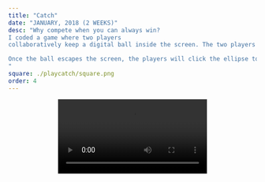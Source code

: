 ```yaml
---
title: "Catch"
date: "JANUARY, 2018 (2 WEEKS)"
desc: "Why compete when you can always win? 
I coded a game where two players 
collaboratively keep a digital ball inside the screen. The two players are guaranteed to win every game.

Once the ball escapes the screen, the players will click the ellipse to continue playing. The players will keep passing the ball until they reach 10 points. 
"
square: ./playcatch/square.png
order: 4
---
```


<style>
    .catchsize{
      display: block;
      margin-top:all;
      margin-left: auto;
      margin-right: auto;
      width: 60%;
    }
    .intro{
      display: inline-block;
      margin-left: 7%;
      margin-right: none;
      width: 85%;
    }
    
</style>


<video class="catchsize" controls>
  <source src="./playcatch/final-game-screengrab.mp4"  type="video/mp4">
</video>
